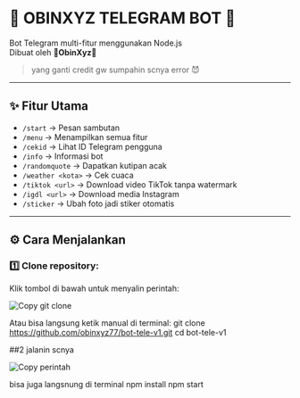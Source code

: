 # 🌸 OBINXYZ TELEGRAM BOT 🌸

Bot Telegram multi-fitur menggunakan Node.js  
Dibuat oleh **🌸ObinXyz🌸**  
> yang ganti credit gw sumpahin scnya error 😈

---

## ✨ Fitur Utama
- `/start` → Pesan sambutan  
- `/menu` → Menampilkan semua fitur  
- `/cekid` → Lihat ID Telegram pengguna  
- `/info` → Informasi bot  
- `/randomquote` → Dapatkan kutipan acak  
- `/weather <kota>` → Cek cuaca  
- `/tiktok <url>` → Download video TikTok tanpa watermark  
- `/igdl <url>` → Download media Instagram  
- `/sticker` → Ubah foto jadi stiker otomatis  

---

## ⚙️ Cara Menjalankan

### 1️⃣ Clone repository:

Klik tombol di bawah untuk menyalin perintah:

<a href="#" onclick="navigator.clipboard.writeText('git clone https://github.com/obinxyz77/bot-tele-v1.git'); alert('✅ Perintah git clone berhasil disalin!');" style="text-decoration:none;">
  <img src="https://img.shields.io/badge/%F0%9F%93%83%20Salin%20Git%20Clone-blue?style=for-the-badge" alt="Copy git clone">
</a>

Atau bisa langsung ketik manual di terminal:
git clone https://github.com/obinxyz77/bot-tele-v1.git
cd bot-tele-v1

 ##2 jalanin scnya
 
 <a href="#" onclick="navigator.clipboard.writeText('npm start'); alert('✅ berhasil disalin!');" style="text-decoration:none;">
  <img src="https://img.shields.io/badge/%F0%9F%93%83%20Salin%20perintah-blue?style=for-the-badge" alt="Copy perintah">
</a>

 bisa juga langsnung di terminal 
 npm install
 npm start
